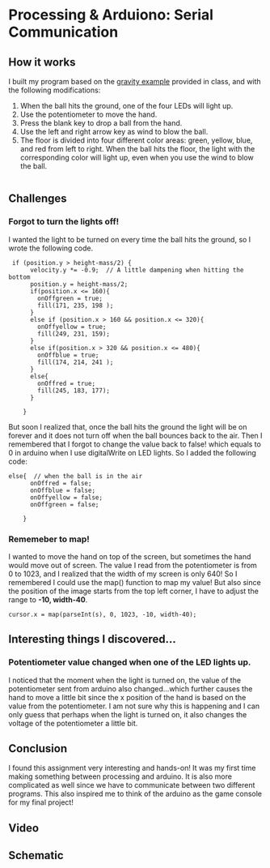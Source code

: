# Processing & Arduiono: Serial Communication 
## How it works
I built my program based on the [gravity example](https://github.com/aaronsherwood/introduction_interactive_media/blob/master/arduinoExamples/serialExamples/buildOffThisOne/buildOffThisOne.ino) provided in class, and with the following modifications:
1. When the ball hits the ground, one of the four LEDs will light up. 
2. Use the potentiometer to move the hand. 
3. Press the blank key to drop a ball from the hand.
4. Use the left and right arrow key as wind to blow the ball. 
5. The floor is divided into four different color areas: green, yellow, blue, and red from left to right. When the ball hits the floor, the light with the corresponding color will light up, even when you use the wind to blow the ball. 

<p align="center">
  <img src="">
</p>

## Challenges
### Forgot to turn the lights off! 
I wanted the light to be turned on every time the ball hits the ground, so I wrote the following code. 
```
 if (position.y > height-mass/2) {
      velocity.y *= -0.9;  // A little dampening when hitting the bottom
      position.y = height-mass/2;
      if(position.x <= 160){
        onOffgreen = true;
        fill(171, 235, 198 );
      }
      else if (position.x > 160 && position.x <= 320){
        onOffyellow = true;
        fill(249, 231, 159);
      }
      else if(position.x > 320 && position.x <= 480){
        onOffblue = true;
        fill(174, 214, 241 );
      }
      else{
        onOffred = true;
        fill(245, 183, 177);
      }
      
    }
```
But soon I realized that, once the ball hits the ground the light will be on forever and it does not turn off when the ball bounces back to the air. Then I remembered that I forgot to change the value back to false! which equals to 0 in arduino when I use digitalWrite on LED lights. So I added the following code: 
```
else{  // when the ball is in the air
      onOffred = false;
      onOffblue = false;
      onOffyellow = false;
      onOffgreen = false;
      
    }
```
### Rememeber to map! 
I wanted to move the hand on top of the screen, but sometimes the hand would move out of screen. The value I read from the potentiometer is from 0 to 1023, and I realized that the width of my screen is only 640! So I remembered I could use the map() function to map my value! But also since the position of the image starts from the top left corner, I have to adjust the range to __-10, width-40__. 
```
cursor.x = map(parseInt(s), 0, 1023, -10, width-40);
```



## Interesting things I discovered...
### Potentiometer value changed when one of the LED lights up. 
I noticed that the moment when the light is turned on, the value of the potentiometer sent from arduino also changed...which further causes the hand to move a little bit since the x position of the hand is based on the value from the potentiometer. I am not sure why this is happening and I can only guess that perhaps when the light is turned on, it also changes the voltage of the potentiometer a little bit. 

## Conclusion
I found this assignment very interesting and hands-on! It was my first time making something between processing and arduino. It is also more complicated as well since we have to communicate between two different programs. This also inspired me to think of the arduino as the game console for my final project! 

## Video 


## Schematic 
